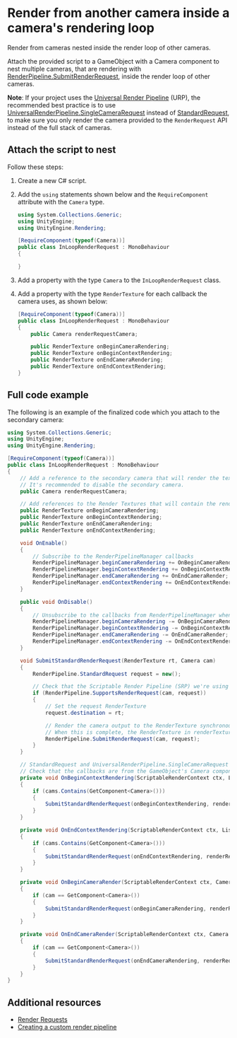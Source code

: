 # Render from another camera inside a camera's rendering loop

Render from cameras nested inside the render loop of other cameras. 

Attach the provided script to a GameObject with a Camera component to nest multiple cameras, that are rendering with [RenderPipeline.SubmitRenderRequest](https://docs.unity3d.com/6000.0/Documentation/ScriptReference/Rendering.RenderPipeline.SubmitRenderRequest.html), inside the render loop of other cameras.

**Note**: If your project uses the [Universal Render Pipeline](https://docs.unity3d.com/Packages/com.unity.render-pipelines.universal@latest/index.html) (URP), the recommended best practice is to use [UniversalRenderPipeline.SingleCameraRequest](https://docs.unity3d.com/Packages/com.unity.render-pipelines.universal@17.0/api/UnityEngine.Rendering.Universal.UniversalRenderPipeline.SingleCameraRequest.html) instead of [StandardRequest](https://docs.unity3d.com/6000.0/Documentation/ScriptReference/Rendering.RenderPipeline.StandardRequest.html), to make sure you only render the camera provided to the `RenderRequest` API instead of the full stack of cameras.

## Attach the script to nest 

Follow these steps:

1. Create a new C# script.  
2. Add the `using` statements shown below and the `RequireComponent` attribute with the `Camera` type.

    ```c#
    using System.Collections.Generic;
    using UnityEngine;
    using UnityEngine.Rendering;

    [RequireComponent(typeof(Camera))]
    public class InLoopRenderRequest : MonoBehaviour
    {

    }
    ```

3. Add a property with the type `Camera` to the `InLoopRenderRequest` class. 
4. Add a property with the type `RenderTexture` for each callback the camera uses, as shown below:

    ```c#
    [RequireComponent(typeof(Camera))]
    public class InLoopRenderRequest : MonoBehaviour
    {
        public Camera renderRequestCamera;

        public RenderTexture onBeginCameraRendering;
        public RenderTexture onBeginContextRendering;
        public RenderTexture onEndCameraRendering;
        public RenderTexture onEndContextRendering;
    }
    ```

## Full code example

The following is an example of the finalized code which you attach to the secondary camera:

```c#
using System.Collections.Generic;
using UnityEngine;
using UnityEngine.Rendering;

[RequireComponent(typeof(Camera))]
public class InLoopRenderRequest : MonoBehaviour
{
    // Add a reference to the secondary camera that will render the textures
    // It's recommended to disable the secondary camera.
    public Camera renderRequestCamera;

    // Add references to the Render Textures that will contain the rendered image from the secondary camera.
    public RenderTexture onBeginCameraRendering;
    public RenderTexture onBeginContextRendering;
    public RenderTexture onEndCameraRendering;
    public RenderTexture onEndContextRendering;

    void OnEnable()
    {
        // Subscribe to the RenderPipelineManager callbacks
        RenderPipelineManager.beginCameraRendering += OnBeginCameraRender;
        RenderPipelineManager.beginContextRendering += OnBeginContextRendering;
        RenderPipelineManager.endCameraRendering += OnEndCameraRender;
        RenderPipelineManager.endContextRendering += OnEndContextRendering;
    }

    public void OnDisable()
    {
        // Unsubscribe to the callbacks from RenderPipelineManager when we disable the component
        RenderPipelineManager.beginCameraRendering -= OnBeginCameraRender;
        RenderPipelineManager.beginContextRendering -= OnBeginContextRendering;
        RenderPipelineManager.endCameraRendering -= OnEndCameraRender;
        RenderPipelineManager.endContextRendering -= OnEndContextRendering;
    }

    void SubmitStandardRenderRequest(RenderTexture rt, Camera cam)
    {
        RenderPipeline.StandardRequest request = new();

        // Check that the Scriptable Render Pipeline (SRP) we're using supports the given render data.
        if (RenderPipeline.SupportsRenderRequest(cam, request))
        {
            // Set the request RenderTexture
            request.destination = rt;

            // Render the camera output to the RenderTexture synchronously
            // When this is complete, the RenderTexture in renderTextures[i] contains the scene rendered from the point of view of the secondary cameras
            RenderPipeline.SubmitRenderRequest(cam, request);
        }
    }

    // StandardRequest and UniversalRenderPipeline.SingleCameraRequest also trigger RenderPipelineManager callbacks.
    // Check that the callbacks are from the GameObject's Camera component to avoid a recursive rendering of the same camera.
    private void OnBeginContextRendering(ScriptableRenderContext ctx, List<Camera> cams)
    {
        if (cams.Contains(GetComponent<Camera>()))
        {
            SubmitStandardRenderRequest(onBeginContextRendering, renderRequestCamera);
        }
    }

    private void OnEndContextRendering(ScriptableRenderContext ctx, List<Camera> cams)
    {
        if (cams.Contains(GetComponent<Camera>()))
        {
            SubmitStandardRenderRequest(onEndContextRendering, renderRequestCamera);
        }
    }

    private void OnBeginCameraRender(ScriptableRenderContext ctx, Camera cam)
    {
        if (cam == GetComponent<Camera>())
        {
            SubmitStandardRenderRequest(onBeginCameraRendering, renderRequestCamera);
        }
    }

    private void OnEndCameraRender(ScriptableRenderContext ctx, Camera cam)
    {
        if (cam == GetComponent<Camera>())
        {
            SubmitStandardRenderRequest(onEndCameraRendering, renderRequestCamera);
        }
    }
}
```

## Additional resources
- [Render Requests](User-Render-Requests.md)
- [Creating a custom render pipeline](srp-custom.md)


